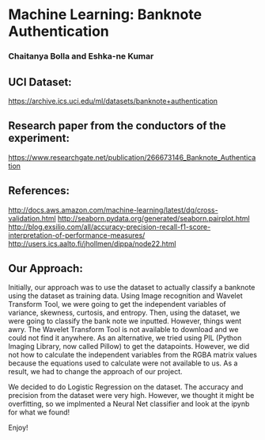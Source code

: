 # Machine Learning: Banknote Authentication
### Chaitanya Bolla and Eshka-ne Kumar

## UCI Dataset: 
https://archive.ics.uci.edu/ml/datasets/banknote+authentication
## Research paper from the conductors of the experiment: 
https://www.researchgate.net/publication/266673146_Banknote_Authentication

## References:
http://docs.aws.amazon.com/machine-learning/latest/dg/cross-validation.html
http://seaborn.pydata.org/generated/seaborn.pairplot.html
http://blog.exsilio.com/all/accuracy-precision-recall-f1-score-interpretation-of-performance-measures/
http://users.ics.aalto.fi/jhollmen/dippa/node22.html

## Our Approach:
Initially, our approach was to use the dataset to actually classify a banknote using the dataset as training data. Using Image recognition and Wavelet Transform Tool, we were going to get the independent variables of variance, skewness, curtosis, and entropy. Then, using the dataset, we were going to classify the bank note we inputted. However, things went awry. The Wavelet Transform Tool is not available to download and we could not find it anywhere. As an alternative, we tried using PIL (Python Imaging Library, now called Pillow) to get the datapoints. However, we did not how to calculate the independent variables from the RGBA matrix values because the equations used to calculate were not available to us. As a result, we had to change the approach of our project.

We decided to do Logistic Regression on the dataset. The accuracy and precision from the dataset were very high. However, we thought it might be overfitting, so we implmented a Neural Net classifier and look at the ipynb for what we found!

Enjoy!
